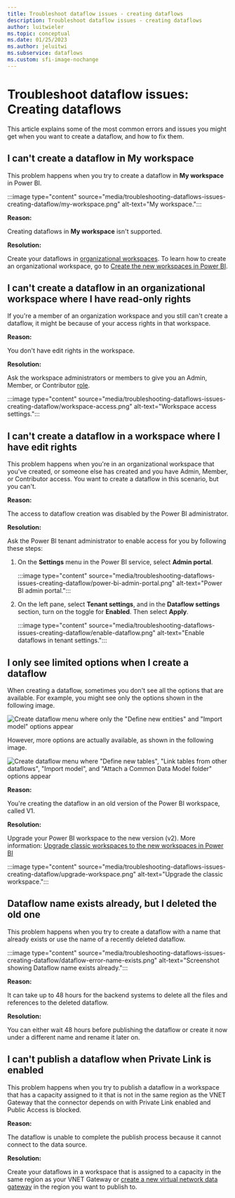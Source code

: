 ```yaml
---
title: Troubleshoot dataflow issues - creating dataflows
description: Troubleshoot dataflow issues - creating dataflows
author: luitwieler
ms.topic: conceptual
ms.date: 01/25/2023
ms.author: jeluitwi
ms.subservice: dataflows
ms.custom: sfi-image-nochange
---
```


# Troubleshoot dataflow issues: Creating dataflows

This article explains some of the most common errors and issues you might get when you want to create a dataflow, and how to fix them.

## I can't create a dataflow in My workspace

This problem happens when you try to create a dataflow in **My workspace** in Power BI.

:::image type="content" source="media/troubleshooting-dataflows-issues-creating-dataflow/my-workspace.png" alt-text="My workspace.":::

**Reason:**

Creating dataflows in **My workspace** isn't supported.

**Resolution:**

Create your dataflows in [organizational workspaces](/power-bi/collaborate-share/service-create-the-new-workspaces). To learn how to create an organizational workspace, go to [Create the new workspaces in Power BI](/power-bi/collaborate-share/service-create-the-new-workspaces).

## I can't create a dataflow in an organizational workspace where I have read-only rights

If you're a member of an organization workspace and you still can't create a dataflow, it might be because of your access rights in that workspace.

**Reason:**

You don't have edit rights in the workspace.

**Resolution:**

Ask the workspace administrators or members to give you an Admin, Member, or Contributor [role](/power-bi/collaborate-share/service-new-workspaces#roles-in-the-new-workspaces).

:::image type="content" source="media/troubleshooting-dataflows-issues-creating-dataflow/workspace-access.png" alt-text="Workspace access settings.":::

## I can't create a dataflow in a workspace where I have edit rights

This problem happens when you're in an organizational workspace that you've created, or someone else has created and you have Admin, Member, or Contributor access. You want to create a dataflow in this scenario, but you can't.

**Reason:**

The access to dataflow creation was disabled by the Power BI administrator.

**Resolution:**

Ask the Power BI tenant administrator to enable access for you by following these steps:

1. On the **Settings** menu in the Power BI service, select **Admin portal**.

   :::image type="content" source="media/troubleshooting-dataflows-issues-creating-dataflow/power-bi-admin-portal.png" alt-text="Power BI admin portal.":::

2. On the left pane, select **Tenant settings**, and in the **Dataflow settings** section, turn on the toggle for **Enabled**. Then select **Apply**.

   :::image type="content" source="media/troubleshooting-dataflows-issues-creating-dataflow/enable-dataflow.png" alt-text="Enable dataflows in tenant settings.":::

## I only see limited options when I create a dataflow

When creating a dataflow, sometimes you don't see all the options that are available. For example, you might see only the options shown in the following image.

![Create dataflow menu where only the "Define new entities" and "Import model" options appear](media/troubleshooting-dataflows-issues-creating-dataflow/dataflow-creation-limited.png)

However, more options are actually available, as shown in the following image.

![Create dataflow menu where "Define new tables", "Link tables from other dataflows", "Import model", and "Attach a Common Data Model folder" options appear](media/troubleshooting-dataflows-issues-creating-dataflow/dataflow-creation-full.png)

**Reason:**

You're creating the dataflow in an old version of the Power BI workspace, called V1.

**Resolution:**

Upgrade your Power BI workspace to the new version (v2). More information: [Upgrade classic workspaces to the new workspaces in Power BI](/power-bi/collaborate-share/service-upgrade-workspaces)

:::image type="content" source="media/troubleshooting-dataflows-issues-creating-dataflow/upgrade-workspace.png" alt-text="Upgrade the classic workspace.":::

## Dataflow name exists already, but I deleted the old one

This problem happens when you try to create a dataflow with a name that already exists or use the name of a recently deleted dataflow.

   :::image type="content" source="media/troubleshooting-dataflows-issues-creating-dataflow/dataflow-error-name-exists.png" alt-text="Screenshot showing Dataflow name exists already.":::

**Reason:**

It can take up to 48 hours for the backend systems to delete all the files and references to the deleted dataflow.

**Resolution:**

You can either wait 48 hours before publishing the dataflow or create it now under a different name and rename it later on.

## I can't publish a dataflow when Private Link is enabled

This problem happens when you try to publish a dataflow in a workspace that has a capacity assigned to it that is not in the same region as the VNET Gateway that the connector depends on with Private Link enabled and Public Access is blocked.

**Reason:**

The dataflow is unable to complete the publish process because it cannot connect to the data source.

**Resolution:**

Create your dataflows in a workspace that is assigned to a capacity in the same region as your VNET Gateway or [create a new virtual network data gateway](/data-integration/vnet/create-data-gateways) in the region you want to publish to.